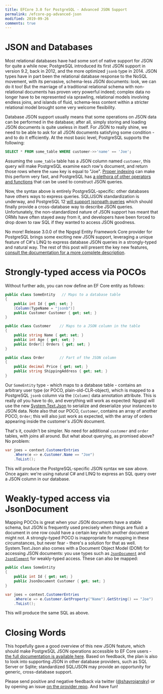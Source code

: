 ```yaml
---
title: EFCore 3.0 for PostgreSQL - Advanced JSON Support
permalink: /efcore-pg-advanced-json
modified: 2019-09-26
comments: true
---
```


# JSON and Databases

Most relational databases have had some sort of native support for JSON for quite a while now; PostgreSQL introduced its first JSON support in version 9.2, back in 2012, and the more optimized `jsonb` type in 2014. JSON types have in part been the relational database response to the NoSQL movement, with its pervasive, schema-less JSON documents: look, we can do it too! But the marriage of a traditional relational schema with non-relational documents has proven very powerful indeed; complex data no longer have to be represented via sprawling, relational models involving endless joins, and islands of fluid, schema-less content within a stricter relational model brought some very welcome flexibility.

Database JSON support usually means that some operations on JSON data can be performed in the database; after all, simply storing and loading JSON documents is quite useless in itself. For JSON to really shine, we need to be able to ask for all JSON documents satisfying some condition - and to do it efficiently. At the most basic level, PostgreSQL supports the following:

```sql
SELECT * FROM some_table WHERE customer->>'name' == 'Joe';
```

Assuming the `some_table` table has a JSON column named `customer`, this query will make PostgreSQL examine each row's document, and return those rows where the `name` key is equal to "Joe". [Proper indexing](https://www.postgresql.org/docs/current/datatype-json.html#JSON-INDEXING) can make this perform very fast, and PostgreSQL has [a plethora of other operators and functions](https://www.postgresql.org/docs/current/functions-json.html) that can be used to construct JSON queries.

Now, the syntax above is entirely PostgreSQL-specific: other databases have others ways to express queries. SQL/JSON standardization is underway, and PostgreSQL 12 [will support jsonpath queries](https://paquier.xyz/postgresql-2/postgres-12-jsonpath/) which should finally provide a cross-database way to describe JSON queries. Unfortunately, the non-standardized nature of JSON support has meant that ORMs have often stayed away from it, and developers have been forced to drop down to raw SQL if they wanted to access JSON goodness.

No more! Release 3.0.0 of the Npgsql Entity Framework Core provider for PostgreSQL brings some exciting new JSON support, leveraging a unique feature of C#'s LINQ to express database JSON queries in a strongly-typed and natural way. The rest of this post will present the key new features, [consult the documentation for a more complete description](http://www.npgsql.org/efcore/mapping/json.html).

# Strongly-typed access via POCOs

Without further ado, you can now define an EF Core entity as follows:

```c#
public class SomeEntity   // Maps to a database table
{
    public int Id { get; set; }
    [Column(TypeName = "jsonb")]
    public Customer Customer { get; set; }
}

public class Customer    // Maps to a JSON column in the table
{
    public string Name { get; set; }
    public int Age { get; set; }
    public Order[] Orders { get; set; }
}

public class Order       // Part of the JSON column
{
    public decimal Price { get; set; }
    public string ShippingAddress { get; set; }
}
```

Our `SomeEntity` type - which maps to a database table - contains an arbitrary user type (or POCO, plain-old-CLR-object), which is mapped to a PostgreSQL `jsonb` column via the `[Column]` data annotation attribute. This is really *all* you have to do, and everything will work as expected: Npgsql will use the new [System.Text.Json](https://devblogs.microsoft.com/dotnet/try-the-new-system-text-json-apis/) to serialize and deserialize your instances to JSON data. Note also that our POCO, `Customer`, contains an array of another POCO, `Order`; this will also just work as expected, with the array of orders appearing inside the customer's JSON document.

That's it, couldn't be simpler. No need for additional `customer` and `order` tables, with joins all around. But what about querying, as promised above? No problem:

```c#
var joes = context.CustomerEntries
    .Where(e => e.Customer.Name == "Joe")
    .ToList();
```

This will produce the PostgreSQL-specific JSON syntax we saw above. Once again: we're using natural C# and LINQ to express an SQL query over a JSON column in our database.

# Weakly-typed access via JsonDocument

Mapping POCOs is great when your JSON documents have a stable schema, but JSON is frequently used precisely when things are fluid: a document in one row could have a certain key which another document might not. A strongly-typed POCO is inappropriate for mapping in these circumstances, but never fear - there's a solution for that as well. System.Text.Json also comes with a Document Object Model (DOM) for accessing JSON documents: you use types such as [`JsonDocument`](https://docs.microsoft.com/en-us/dotnet/api/system.text.json.jsondocument) and [`JsonElement`](https://docs.microsoft.com/en-us/dotnet/api/system.text.json.jsonelement) for weakly-typed access. These can also be mapped:

```c#
public class SomeEntity
{
    public int Id { get; set; }
    public JsonDocument Customer { get; set; }
}

var joes = context.CustomerEntries
    .Where(e => e.Customer.GetProperty("Name").GetString() == "Joe")
    .ToList();
```

This will produce the same SQL as above.

# Closing Words

This hopefully gave a good overview of this new JSON feature, which should make PostgreSQL JSON operations accessible to EF Core users - [the full documentation is available here](http://www.npgsql.org/efcore/mapping/json.html). Based on feedback, the plan is also to look into supporting JSON in other database providers, such as SQL Server or Sqlite; standardized SQL/JSON may provide an opportunity for generic, cross-database support.

Please send positive and negative feedback via twitter ([@shayrojansky](https://twitter.com/shayrojansky)) or by opening an issue [on the provider repo](https://github.com/npgsql/Npgsql.EntityFrameworkCore.PostgreSQL/). And have fun!
